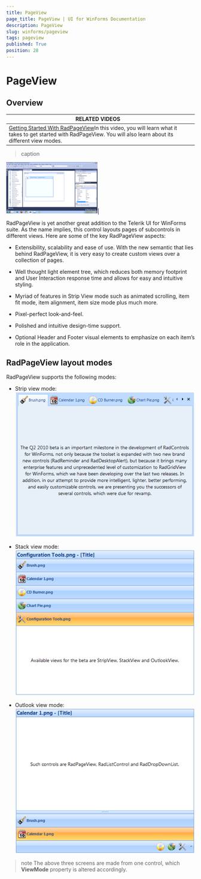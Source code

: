 ```yaml
---
title: PageView
page_title: PageView | UI for WinForms Documentation
description: PageView
slug: winforms/pageview
tags: pageview
published: True
position: 28
---
```


# PageView



## Overview


| RELATED VIDEOS |  |
| ------ | ------ |
|[Getting Started With RadPageView](http://tv.telerik.com/watch/winforms/getting-started-with-radpageview)In this video, you will learn what it takes to get started with RadPageView. You will also learn about its different view modes.|
>caption 

![pageview-overview 001](images/pageview-overview001.png)|

RadPageView is yet another great addition to the Telerik UI for WinForms suite. As the name implies, this control layouts pages of subcontrols in different views. Here are some of the key RadPageView aspects:

* Extensibility, scalability and ease of use. With the new semantic that lies behind RadPageView,
              it is very easy to create custom views over a collection of pages.
            

* Well thought light element tree, which reduces both memory footprint and User Interaction response time and allows for easy and intuitive styling.
            

* Myriad of features in Strip View mode such as animated scrolling, item fit mode, item alignment, item size mode plus much more.
            

* Pixel-perfect look-and-feel.
            

* Polished and intuitive design-time support.
            

* Optional Header and Footer visual elements to emphasize on each item’s role in the application.
            

## RadPageView layout modes



RadPageView supports the following modes:

* Strip view mode:
            ![pageview-overview 002](images/pageview-overview002.png)

* Stack view mode:
            ![pageview-overview 003](images/pageview-overview003.png)

* Outlook view mode:
            ![pageview-overview 004](images/pageview-overview004.png)

>note The above three screens are made from one control, which __ViewMode__ property is altered accordingly.
>

